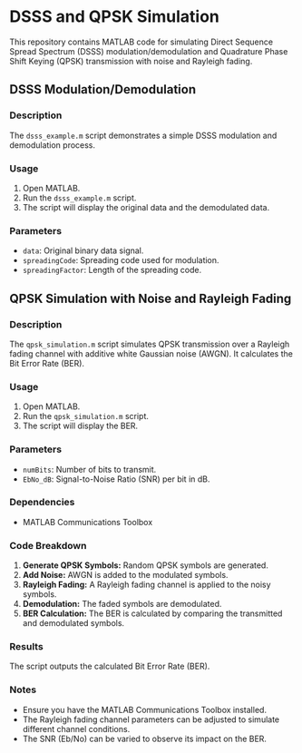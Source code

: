 # DSSS and QPSK Simulation

This repository contains MATLAB code for simulating Direct Sequence Spread Spectrum (DSSS) modulation/demodulation and Quadrature Phase Shift Keying (QPSK) transmission with noise and Rayleigh fading.

## DSSS Modulation/Demodulation

### Description

The `dsss_example.m` script demonstrates a simple DSSS modulation and demodulation process.

### Usage

1.  Open MATLAB.
2.  Run the `dsss_example.m` script.
3.  The script will display the original data and the demodulated data.

### Parameters

* `data`: Original binary data signal.
* `spreadingCode`: Spreading code used for modulation.
* `spreadingFactor`: Length of the spreading code.

## QPSK Simulation with Noise and Rayleigh Fading

### Description

The `qpsk_simulation.m` script simulates QPSK transmission over a Rayleigh fading channel with additive white Gaussian noise (AWGN). It calculates the Bit Error Rate (BER).

### Usage

1.  Open MATLAB.
2.  Run the `qpsk_simulation.m` script.
3.  The script will display the BER.

### Parameters

* `numBits`: Number of bits to transmit.
* `EbNo_dB`: Signal-to-Noise Ratio (SNR) per bit in dB.

### Dependencies

* MATLAB Communications Toolbox

### Code Breakdown

1.  **Generate QPSK Symbols:** Random QPSK symbols are generated.
2.  **Add Noise:** AWGN is added to the modulated symbols.
3.  **Rayleigh Fading:** A Rayleigh fading channel is applied to the noisy symbols.
4.  **Demodulation:** The faded symbols are demodulated.
5.  **BER Calculation:** The BER is calculated by comparing the transmitted and demodulated symbols.

### Results

The script outputs the calculated Bit Error Rate (BER).

### Notes

* Ensure you have the MATLAB Communications Toolbox installed.
* The Rayleigh fading channel parameters can be adjusted to simulate different channel conditions.
* The SNR (Eb/No) can be varied to observe its impact on the BER.
